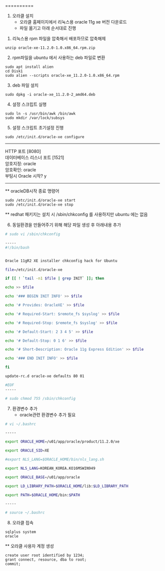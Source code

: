 ==========

1. 오라클 설치
     - 오라클 홈페이지에서 리눅스용 oracle 11g xe 버전 다운로드
     - 파일 옮기고 아래 순서대로 진행

1) 리눅스용 rpm 파일을 압축해서 배포하므로 압축해제
```
unzip oracle-xe-11.2.0-1.0.x86_64.rpm.zip
```

2) rpm파일을 ubuntu 에서 사용하는 deb 파일로 변환
```
sudo apt install alien 
cd Disk1
sudo alien --scripts oracle-xe_11.2.0-1.0.x86_64.rpm
```

3) deb 파일 설치
```
sudo dpkg -i oracle-xe_11.2.0-2_amd64.deb
```
4) 설정 스크립트 실행
```
sudo ln -s /usr/bin/awk /bin/awk
sudo mkdir /var/lock/subsys
```

5) 설정 스크립트 초기설정 진행
```
sudo /etc/init.d/oracle-xe configure
```

-----
HTTP 포트 [8080]    
데이터베이스 리스너 포트 [1521]    
암호지정: oracle    
암호확인: oracle    
부팅시 Oracle 시작? y    

-----

** oracleDB시작 종료 명령어
```
sudo /etc/init.d/oracle-xe start 
sudo /etc/init.d/oracle-xe stop
```

** redhat 패키지는 설치 시 /sbin/chkconfig 를 사용하지만 ubuntu 에는 없음

6) 동일환경을 만들어주기 위해 해당 파일 생성 후 아래내용 추가
```bash
# sudo vi /sbin/chkconfig

-----
#!/bin/bash


Oracle 11gR2 XE installer chkconfig hack for Ubuntu

file=/etc/init.d/oracle-xe

if [[ ! `tail -n1 $file | grep INIT` ]]; then

echo >> $file

echo '### BEGIN INIT INFO' >> $file

echo '# Provides: OracleXE' >> $file

echo '# Required-Start: $remote_fs $syslog' >> $file

echo '# Required-Stop: $remote_fs $syslog' >> $file

echo '# Default-Start: 2 3 4 5' >> $file

echo '# Default-Stop: 0 1 6' >> $file

echo '# Short-Description: Oracle 11g Express Edition' >> $file

echo '### END INIT INFO' >> $file

fi

update-rc.d oracle-xe defaults 80 01

#EOF
-----

# sudo chmod 755 /sbin/chkconfig
```

7) 환경변수 추가
    - oracle관련 환경변수 추가 필요
```bash
# vi ~/.bashrc

-----

export ORACLE_HOME=/u01/app/oracle/product/11.2.0/xe

export ORACLE_SID=XE

#export NLS_LANG=$ORACLE_HOME/bin/nls_lang.sh

export NLS_LANG=KOREAN_KOREA.KO16MSWIN949

export ORACLE_BASE=/u01/app/oracle

export LD_LIBRARY_PATH=$ORACLE_HOME/lib:$LD_LIBRARY_PATH

export PATH=$ORACLE_HOME/bin:$PATH

-----

# source ~/.bashrc
```


8) 오라클 접속
```
sqlplus system
oracle
```


** 오라클 사용자 계정 생성
```
create user root identified by 1234;
grant connect, resource, dba to root;
commit;
```

